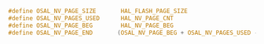 

``` c
#define OSAL_NV_PAGE_SIZE       HAL_FLASH_PAGE_SIZE
#define OSAL_NV_PAGES_USED      HAL_NV_PAGE_CNT
#define OSAL_NV_PAGE_BEG        HAL_NV_PAGE_BEG
#define OSAL_NV_PAGE_END       (OSAL_NV_PAGE_BEG + OSAL_NV_PAGES_USED - 1)
```
<!--stackedit_data:
eyJoaXN0b3J5IjpbLTE0MzAzNjkxNzgsLTEyNzg5Nzc1OThdfQ
==
-->